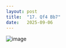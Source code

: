```yaml
---
layout: post
title:  "17. Qf4 Bb7"
date:   2025-09-06
---
```


![image]({{site.url}}/assets/meetup_photos/2025-09-06.jpg)


